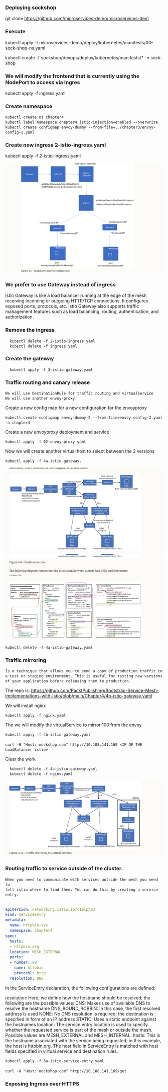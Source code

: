 ### Deploying sockshop

git clone https://github.com/microservices-demo/microservices-dem


### Execute

kubectl apply  -f microservices-demo/deploy/kubernetes/manifests/00-sock-shop-ns.yaml 

kubectl create -f  sockshop/devops/deploy/kubernetes/manifests/* -n sock-shop


### We will modify the frontend that is currently using the NodePort to access via Ingres

 kubectl apply -f ingress.yaml


### Create namespace

	kubectl create ns chapter4
	kubectl label namespace chapter4 istio-injection=enabled --overwrite
	kubectl create configmap envoy-dummy --from-file=../chapter3/envoy-config-1.yaml


### Create new ingress 2-istio-ingress.yaml

  kubectl apply -f 2-istio-ingress.yaml
  
![istio-controller-ingress.png](../images/istio-controller-ingress.png)

### We prefer to use Gateway instead of ingress

 Istio Gateway is like a load balancer running at the edge of the mesh receiving incoming or outgoing HTTP/TCP connections. It configures exposed ports, protocols, etc. Istio Gateway also supports traffic management features such as load balancing, routing, authentication, and authorization.

### Remove the ingress

      kubectl delete -f 2-istio-ingress.yaml
      kubectl delete -f ingress.yaml

### Create the gateway


      kubectl apply -f 3-istio-gateway.yaml

### Traffic routing and canary release

    We will use DestinationRule for traffic routing and virtualService
    We will use another envoy-proxy.

Create a new config map for a new configuration for the envoyproxy

    kubectl create configmap envoy-dummy-2 --from-file=envoy-config-2.yaml -n chapter4

Create a new envoyproxy deployment and service

    kubectl apply -f 02-envoy-proxy.yaml

Now we will create another virtual host to select between the 2 versions

    kubectl apply -f 4a-istio-gateway.

![traffic-mirroring-chapter4.png](../images/traffic-mirroring-chapter4.png)
![istio-subset-services-vs.png](../images/istio-subset-services-vs.png)

    kubectl delete -f 4a-istio-gateway.yaml

### Traffic mirroring

    Is a technique that allows you to send a copy of production traffic to a test or staging environment. This is useful for testing new versions of your application before releasing them to production.


   The repo is: https://github.com/PacktPublishing/Bootstrap-Service-Mesh-Implementations-with-Istio/blob/main/Chapter4/4b-istio-gateway.yaml
   
   We will install nginx
   
    kubeclt apply -f nginx.yaml

   The we will modify the virtualService to mirror 100 from the envoy

    kubeclt apply -f 4b-istio-gateway.yaml

    curl -H "Host: mockshop.com" http://10.108.141.169 <IP OF THE LoadBalancer istio>

Clear the work
  
      kubectl delete -f 4b-istio-gateway.yaml
      kubectl delete -f nginx.yaml
![istio-mirroring-explain.png](../images/istio-mirroring-explain.png)


### Routing traffic to service outside of the cluster.

    When you need to communicate with services outside the mesh you need to 
    tell istio where to find them. You can do this by creating a service entry.

```yaml

apiVersion: networking.istio.io/v1alpha3
kind: ServiceEntry
metadata:
  name: httpbin-svc
  namespace: chapter4
spec:
  hosts:
  - httpbin.org
  location: MESH_EXTERNAL
  ports:
  - number: 80
    name: httpbin
    protocol: http
  resolution: DNS

```
In the ServiceEntry declaration, the following configurations are defined:

resolution: Here, we define how the hostname should be resolved; the following are the possible values:
DNS: Makes use of available DNS to resolve the hostname
DNS_ROUND_ROBBIN: In this case, the first resolved address is used
NONE: No DNS resolution is required; the destination is specified in form of an IP address
STATIC: Uses a static endpoint against the hostnames
location: The service entry location is used to specify whether the requested service is part of the mesh or outside the mesh. Possible values are MESH_EXTERNAL and MESH_INTERNAL.
hosts: This is the hostname associated with the service being requested; in this example, the host is httpbin.org. The host field in ServiceEntry is matched with host fields specified in virtual service and destination rules.

    kubectl apply -f 5a-istio-service-entry.yaml

    curl -H "Host: mockshop.com" http://10.108.141.169/get

### Exposing Ingress over HTTPS

